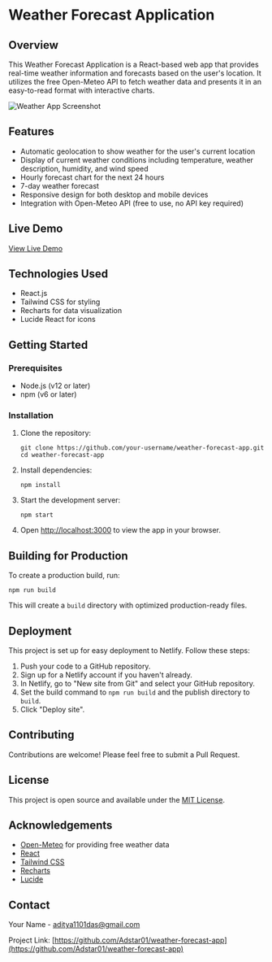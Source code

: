 # Weather Forecast Application

## Overview

This Weather Forecast Application is a React-based web app that provides real-time weather information and forecasts based on the user's location. It utilizes the free Open-Meteo API to fetch weather data and presents it in an easy-to-read format with interactive charts.

![Weather App Screenshot](https://github.com/user-attachments/assets/1ce34714-43ad-4aa9-93c9-95eb14e1c90e)

## Features

- Automatic geolocation to show weather for the user's current location
- Display of current weather conditions including temperature, weather description, humidity, and wind speed
- Hourly forecast chart for the next 24 hours
- 7-day weather forecast
- Responsive design for both desktop and mobile devices
- Integration with Open-Meteo API (free to use, no API key required)

## Live Demo

[View Live Demo](https://weather-forecast-by-adstar.netlify.app/)

## Technologies Used

- React.js
- Tailwind CSS for styling
- Recharts for data visualization
- Lucide React for icons

## Getting Started

### Prerequisites

- Node.js (v12 or later)
- npm (v6 or later)

### Installation

1. Clone the repository:
   ```
   git clone https://github.com/your-username/weather-forecast-app.git
   cd weather-forecast-app
   ```

2. Install dependencies:
   ```
   npm install
   ```

3. Start the development server:
   ```
   npm start
   ```

4. Open [http://localhost:3000](http://localhost:3000) to view the app in your browser.

## Building for Production

To create a production build, run:

```
npm run build
```

This will create a `build` directory with optimized production-ready files.

## Deployment

This project is set up for easy deployment to Netlify. Follow these steps:

1. Push your code to a GitHub repository.
2. Sign up for a Netlify account if you haven't already.
3. In Netlify, go to "New site from Git" and select your GitHub repository.
4. Set the build command to `npm run build` and the publish directory to `build`.
5. Click "Deploy site".

## Contributing

Contributions are welcome! Please feel free to submit a Pull Request.

## License

This project is open source and available under the [MIT License](LICENSE).

## Acknowledgements

- [Open-Meteo](https://open-meteo.com/) for providing free weather data
- [React](https://reactjs.org/)
- [Tailwind CSS](https://tailwindcss.com/)
- [Recharts](https://recharts.org/)
- [Lucide](https://lucide.dev/)

## Contact

Your Name - [aditya1101das@gmail.com](aditya1101das@gmail.com)

Project Link: [https://github.com/Adstar01/weather-forecast-app](https://github.com/Adstar01/weather-forecast-app)
